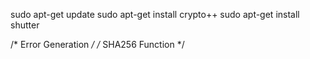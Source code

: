 sudo apt-get update
sudo apt-get install crypto++
sudo apt-get install shutter

/* Error Generation */
/* SHA256 Function */

